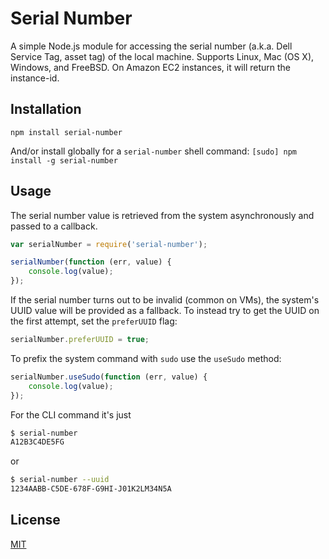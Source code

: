 Serial Number
=============

A simple Node.js module for accessing the serial number (a.k.a. Dell Service
Tag, asset tag) of the local machine. Supports Linux, Mac (OS X), Windows, and
FreeBSD. On Amazon EC2 instances, it will return the instance-id.


Installation
------------
`npm install serial-number`

And/or install globally for a `serial-number` shell command:
`[sudo] npm install -g serial-number`


Usage
-----
The serial number value is retrieved from the system asynchronously and passed
to a callback.

```javascript
var serialNumber = require('serial-number');

serialNumber(function (err, value) {
	console.log(value);
});
```

If the serial number turns out to be invalid (common on VMs), the system's UUID
value will be provided as a fallback. To instead try to get the UUID on the
first attempt, set the `preferUUID` flag:

```javascript
serialNumber.preferUUID = true;
```

To prefix the system command with `sudo` use the `useSudo` method:

```javascript
serialNumber.useSudo(function (err, value) {
	console.log(value);
});
```

For the CLI command it's just

```sh
$ serial-number
A12B3C4DE5FG
```

or

```sh
$ serial-number --uuid
1234AABB-C5DE-678F-G9HI-J01K2LM34N5A
```


License
-------
[MIT](https://raw.github.com/es128/serial-number/master/LICENSE)	

